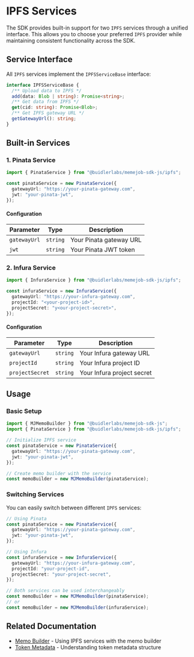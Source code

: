 # IPFS Services

The SDK provides built-in support for two `IPFS` services through a unified interface. This allows you to choose your preferred `IPFS` provider while maintaining consistent functionality across the SDK.

## Service Interface

All `IPFS` services implement the `IPFSServiceBase` interface:

```typescript
interface IPFSServiceBase {
  /** Upload data to IPFS */
  add(data: Blob | string): Promise<string>;
  /** Get data from IPFS */
  get(cid: string): Promise<Blob>;
  /** Get IPFS gateway URL */
  getGatewayUrl(): string;
}
```

## Built-in Services

### 1. Pinata Service

```typescript
import { PinataService } from "@buidlerlabs/memejob-sdk-js/ipfs";

const pinataService = new PinataService({
  gatewayUrl: "https://your-pinata-gateway.com",
  jwt: "your-pinata-jwt",
});
```

#### Configuration

| Parameter    | Type     | Description             |
| ------------ | -------- | ----------------------- |
| `gatewayUrl` | `string` | Your Pinata gateway URL |
| `jwt`        | `string` | Your Pinata JWT token   |

### 2. Infura Service

```typescript
import { InfuraService } from "@buidlerlabs/memejob-sdk-js/ipfs";

const infuraService = new InfuraService({
  gatewayUrl: "https://your-infura-gateway.com",
  projectId: "<your-project-id>",
  projectSecret: "y<our-project-secret>",
});
```

#### Configuration

| Parameter       | Type     | Description                |
| --------------- | -------- | -------------------------- |
| `gatewayUrl`    | `string` | Your Infura gateway URL    |
| `projectId`     | `string` | Your Infura project ID     |
| `projectSecret` | `string` | Your Infura project secret |

## Usage

### Basic Setup

```typescript
import { MJMemoBuilder } from "@buidlerlabs/memejob-sdk-js";
import { PinataService } from "@buidlerlabs/memejob-sdk-js/ipfs";

// Initialize IPFS service
const pinataService = new PinataService({
  gatewayUrl: "https://your-pinata-gateway.com",
  jwt: "your-pinata-jwt",
});

// Create memo builder with the service
const memoBuilder = new MJMemoBuilder(pinataService);
```

### Switching Services

You can easily switch between different `IPFS` services:

```typescript
// Using Pinata
const pinataService = new PinataService({
  gatewayUrl: "https://your-pinata-gateway.com",
  jwt: "your-pinata-jwt",
});

// Using Infura
const infuraService = new InfuraService({
  gatewayUrl: "https://your-infura-gateway.com",
  projectId: "your-project-id",
  projectSecret: "your-project-secret",
});

// Both services can be used interchangeably
const memoBuilder = new MJMemoBuilder(pinataService);
// or
const memoBuilder = new MJMemoBuilder(infuraService);
```

## Related Documentation

- [Memo Builder](./memo-builder.md) - Using IPFS services with the memo builder
- [Token Metadata](./metadata.md) - Understanding token metadata structure
